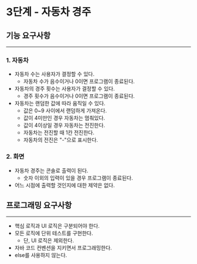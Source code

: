 # 3단계 - 자동차 경주

## 기능 요구사항

---

### 1. 자동차

- 자동차 수는 사용자가 결정할 수 있다.
    - 자동차 수가 음수이거나 0이면 프로그램이 종료된다.
- 자동차의 경주 횟수는 사용자가 결정할 수 있다.
    - 경주 횟수가 음수이거나 0이면 프로그램이 종료된다.
- 자동차는 랜덤한 값에 따라 움직일 수 있다.
    - 값은 0~9 사이에서 랜덤하게 가져온다.
    - 값이 4미만인 경우 자동차는 멈춰있다.
    - 값이 4이상일 경우 자동차는 전진한다.
    - 자동차는 전진할 때 1칸 전진한다.
    - 자동차의 전진은 "-"으로 표시한다.

### 2. 화면

- 자동차 경주는 콘솔로 출력이 된다.
    - 숫자 이외의 입력이 있을 경우 프로그램이 종료된다. 
- 어느 시점에 출력할 것인지에 대한 제약은 없다.

## 프로그래밍 요구사항

---

- 핵심 로직과 UI 로직은 구분되어야 한다.
- 모든 로직에 단위 테스트를 구현한다.
    - 단, UI 로직은 제외한다.
- 자바 코드 컨벤션을 지키면서 프로그래밍한다.
- else를 사용하지 않는다.